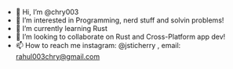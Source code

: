 - 👋 Hi, I’m @chry003
- 👀 I’m interested in Programming, nerd stuff and solvin problems!
- 🌱 I’m currently learning Rust
- 💞️ I’m looking to collaborate on Rust and Cross-Platform app dev!
- 📫 How to reach me instagram: @jsticherry , email: rahul003chry@gmail.com

<!---
chry003/chry003 is a ✨ special ✨ repository because its `README.md` (this file) appears on your GitHub profile.
You can click the Preview link to take a look at your changes.
--->
